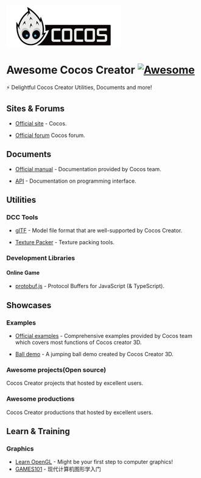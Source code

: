 ![avatar](resources/CocosLogo.png)

# Awesome Cocos Creator [![Awesome](https://awesome.re/badge.svg)](https://awesome.re)

⚡️ Delightful Cocos Creator Utilities, Documents and more!

## Sites & Forums

- [Official site](www.cocos.com) - Cocos.

- [Official forum](https://forum.cocos.org/) Cocos forum.

## Documents

- [Official manual](https://docs.cocos.com/creator/3.0/manual/en/) - Documentation provided by Cocos team.

- [API](https://docs.cocos.com/creator/3.0/api/en/) - Documentation on programming interface.

## Utilities

### DCC Tools

- [glTF](https://github.com/KhronosGroup/glTF) - Model file format that are well-supported by Cocos Creator.

- [Texture Packer](https://www.codeandweb.com/texturepacker) - Texture packing tools.

### Development Libraries

#### Online Game

- [protobuf.js](https://github.com/protobufjs/protobuf.js/) - Protocol Buffers for JavaScript (& TypeScript).

## Showcases

### Examples

- [Official examples](https://github.com/cocos-creator/example-3d) - Comprehensive examples provided by Cocos team which covers most functions of Cocos creator 3D.

- [Ball demo](https://github.com/cocos-creator/demo-ball) - A jumping ball demo created by Cocos Creator 3D.

### Awesome projects(Open source)

Cocos Creator projects that hosted by excellent users.

### Awesome productions

Cocos Creator productions that hosted by excellent users.

<!-- TODO -->

## Learn & Training

### Graphics

- [Learn OpenGL](https://learnopengl.com/) - Might be your first step to computer graphics!
- [GAMES101](https://sites.cs.ucsb.edu/~lingqi/teaching/games101.html) - 现代计算机图形学入门
